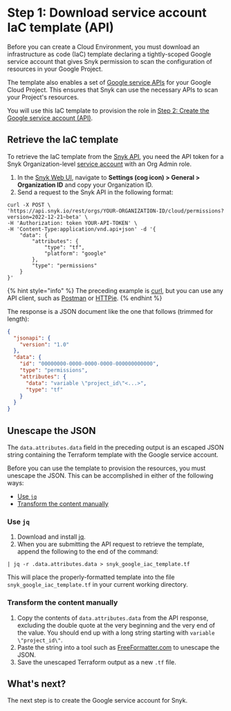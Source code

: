 # Step 1: Download service account IaC template (API)

Before you can create a Cloud Environment, you must download an infrastructure as code (IaC) template declaring a tightly-scoped Google service account that gives Snyk permission to scan the configuration of resources in your Google Project.

The template also enables a set of [Google service APIs](https://cloud.google.com/service-usage/docs/enabled-service) for your Google Cloud Project. This ensures that Snyk can use the necessary APIs to scan your Project's resources.

You will use this IaC template to provision the role in [Step 2: Create the Google service account (API)](step-2-create-the-google-service-account-api.md).

## Retrieve the IaC template

To retrieve the IaC template from the [Snyk API](https://apidocs.snyk.io/?version=2022-12-21%7Ebeta#post-/orgs/-org_id-/cloud/permissions), you need the API token for a Snyk Organization-level [service account](../../../../../enterprise-setup/service-accounts/) with an Org Admin role.

1. In the [Snyk Web UI](https://app.snyk.io/), navigate to **Settings (cog icon) > General > Organization ID** and copy your Organization ID.
2. Send a request to the Snyk API in the following format:

```
curl -X POST \
'https://api.snyk.io/rest/orgs/YOUR-ORGANIZATION-ID/cloud/permissions?version=2022-12-21~beta' \
-H 'Authorization: token YOUR-API-TOKEN' \
-H 'Content-Type:application/vnd.api+json' -d '{
    "data": {
        "attributes": {
            "type": "tf",
            "platform": "google"
        },
        "type": "permissions"
    }
}'
```

{% hint style="info" %}
The preceding example is [curl](https://curl.se/), but you can use any API client, such as [Postman](https://www.postman.com/) or [HTTPie](https://httpie.io/).
{% endhint %}

The response is a JSON document like the one that follows (trimmed for length):

```json
{
  "jsonapi": {
    "version": "1.0"
  },
  "data": {
    "id": "00000000-0000-0000-0000-000000000000",
    "type": "permissions",
    "attributes": {
      "data": "variable \"project_id\"<...>",
      "type": "tf"
    }
  }
}
```

## Unescape the JSON

The `data.attributes.data` field in the preceding output is an escaped JSON string containing the Terraform template with the Google service account.

Before you can use the template to provision the resources, you must unescape the JSON. This can be accomplished in either of the following ways:

* [Use `jq`](step-1-download-service-account-iac-template-api.md#use-jq)
* [Transform the content manually](step-1-download-service-account-iac-template-api.md#transform-the-content-manually)

### Use `jq`

1. Download and install [jq](https://stedolan.github.io/jq/download/).
2. When you are submitting the API request to retrieve the template, append the following to the end of the command:

```
| jq -r .data.attributes.data > snyk_google_iac_template.tf
```

This will place the properly-formatted template into the file `snyk_google_iac_template.tf` in your current working directory.

### Transform the content manually

1. Copy the contents of `data.attributes.data` from the API response, excluding the double quote at the very beginning and the very end of the value. You should end up with a long string starting with `variable \"project_id\"`.
2. Paste the string into a tool such as [FreeFormatter.com](https://www.freeformatter.com/json-escape.html) to unescape the JSON.
3. Save the unescaped Terraform output as a new `.tf` file.

## What's next?

The next step is to create the Google service account for Snyk.

